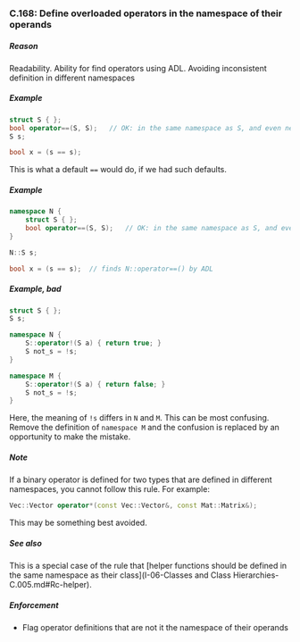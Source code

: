 ### <a name="Ro-namespace"></a>C.168: Define overloaded operators in the namespace of their operands

##### Reason

Readability.
Ability for find operators using ADL.
Avoiding inconsistent definition in different namespaces

##### Example

```cpp
struct S { };
bool operator==(S, S);   // OK: in the same namespace as S, and even next to S
S s;

bool x = (s == s);

```
This is what a default `==` would do, if we had such defaults.

##### Example

```cpp
namespace N {
    struct S { };
    bool operator==(S, S);   // OK: in the same namespace as S, and even next to S
}

N::S s;

bool x = (s == s);  // finds N::operator==() by ADL

```
##### Example, bad

```cpp
struct S { };
S s;

namespace N {
    S::operator!(S a) { return true; }
    S not_s = !s;
}

namespace M {
    S::operator!(S a) { return false; }
    S not_s = !s;
}

```
Here, the meaning of `!s` differs in `N` and `M`.
This can be most confusing.
Remove the definition of `namespace M` and the confusion is replaced by an opportunity to make the mistake.

##### Note

If a binary operator is defined for two types that are defined in different namespaces, you cannot follow this rule.
For example:

```cpp
Vec::Vector operator*(const Vec::Vector&, const Mat::Matrix&);

```
This may be something best avoided.

##### See also

This is a special case of the rule that [helper functions should be defined in the same namespace as their class](I-06-Classes and Class Hierarchies-C.005.md#Rc-helper).

##### Enforcement

* Flag operator definitions that are not it the namespace of their operands

